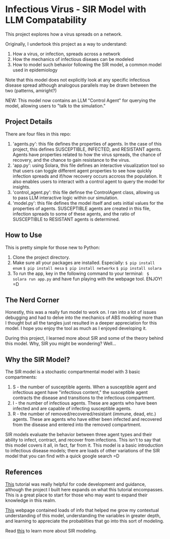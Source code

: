 # Infectious Virus - SIR Model with LLM Compatability #
This project explores how a virus spreads on a network.

Originally, I undertook this project as a way to understand:
1. How a virus, or infection, spreads across a network
2. How the mechanics of infectious diseaes can be modeled
3. How to model such behavior following the SIR model, a common model used in epidemiology

Note that this model does not explicitly look at any specific infectious disease spread although analogous parallels may be drawn between the two (patterns, amiright?)

NEW: This model now contains an LLM "Control Agent" for querying the model, allowing users to "talk to the simulation."

## Project Details ##
There are four files in this repo:
1. 'agents.py': this file defines the properties of agents. In the case of this project, this defines SUSCEPTIBLE, INFECTED, and RESISTANT agents. Agents have properties related to how the virus spreads, the chance of recovery, and the chance to gain resistance to the virus.
2. 'app.py': using Solara, this file defines an interactive visualization tool so that users can toggle different agent properties to see how quickly infection spreads and if/how recovery occurs accross the population. It also enables users to interact with a control agent to query the model for insights.
3. 'control_agent.py': this file definse the ControlAgent class, allowing us to pass LLM interactive logic within our simulation. 
4. 'model.py': this file defines the model itself and sets initial values for the properties of agents. SUSCEPTIBLE agents are created in this file, infection spreads to some of these agents, and the ratio of SUSCEPTIBLE to RESISTANT agents is determined.

## How to Use ##
This is pretty simple for those new to Python:
1. Clone the project directory.
2. Make sure all your packages are installed. Especially:
```` $ pip install enum ````
```` $ pip install mesa ````
```` $ pip install networkx ````
```` $ pip install solara ````
3. To run the app, key in the following command to your terminal:
```` $ solara run app.py````
and have fun playing with the webpage tool.
ENJOY! =D

## The Nerd Corner ##
Honestly, this was a really fun model to work on. I ran into a lot of issues debugging and had to delve into the mechanics of ABS modeling more than I thought but all the tangles just resulted in a deeper appreciation for this model. I hope you enjoy the tool as much as I enjoyed developing it.

During this project, I learned more about SIR and some of the theory behind this model. Why, SIR you might be wondering? Well...

## Why the SIR Model? ##
The SIR model is a stochastic compartmental model with 3 basic compartments:
1. S - the number of susceptible agents.
    When a susceptible agent and infectious agent have "infectious content," the susceptible agent contracts the disease and transitions to the infectious compartment. 
2. I - the number of infectious agents.
    These are agents who have been infected and are capable of infecting susceptible agents.
3. R - the number of removed/recovered/resistant (immune, dead, etc.) agents.
    These are agents who have either been infected and recovered from the disease and entered into the removed compartment.

SIR models evaluate the behavior between three agent types and their ability to infect, contract, and recover from infections. This isn't to say that this model covers it all, in fact, far from it. This model is a basic introduction to infectious disease models; there are loads of other variations of the SIR model that you can find with a quick google search =D

## References ##
[This](https://mesa.readthedocs.io/stable/examples/basic/virus_on_network.html) tutorial was really helpful for code development and guidance, although the project I built here expands on what this tutorial encompasses.  This is a great place to start for those who may want to expand their knowledge in this realm.

[This](http://ccl.northwestern.edu/netlogo/models/VirusonaNetwork) webpage contained loads of info that helped me grow my contextual understanding of this model, understanding the variables in greater depth, and learning to appreciate the probablities that go into this sort of modeling.

Read [this](https://en.wikipedia.org/wiki/Compartmental_models_in_epidemiology) to learn more about SIR modeling.
